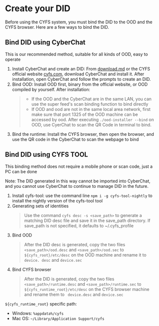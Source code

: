 # Create your DID
Before using the CYFS system, you must bind the DID to the OOD and the CYFS browser. Here are a few ways to bind the DID.

## Bind DID using CyberChat
This is our recommended method, suitable for all kinds of OOD, easy to operate

1. Install CyberChat and create an DID: From [download.md](../Download.md) or the CYFS official website [cyfs.com](https://www.cyfs.com), download CyberChat and install it. After installation, open CyberChat and follow the prompts to create an DID.
2. Bind OOD: Install OOD first, binary from the official website, or OOD compiled by yourself. After installation:
   > - If the OOD and the CyberChat are in the same LAN, you can use the super feed's scan binding function to bind directly
   > - If OOD and ood are not in the same local area network, first make sure that port 1325 of the OOD machine can be accessed by ood. After executing `./ood-installer --bind` on OOD, use CyerChat to scan the QR Code in terminal to bind.
3. Bind the runtime: Install the CYFS browser, then open the browser, and use the QR code in the CyberChat to scan the webpage to bind

## Bind DID using CYFS TOOL
This binding method does not require a mobile phone or scan code, just a PC can be done

Note: The DID generated in this way cannot be imported into CyberChat, and you cannot use CyberChat to continue to manage DID in the future.

1. Install cyfs-tool: use the command line `npm i -g cyfs-tool-nightly` to install the nightly version of the cyfs-tool tool
2. Generating sets of identities
   > Use the command `cyfs desc -s <save_path>` to generate a matching DID desc file and save it in the save_path directory. If save_path is not specified, it defaults to ~/.cyfs_profile
3. Bind OOD
   > After the DID desc is generated, copy the two files `<save_path>/ood.desc` and `<save_path>/ood.sec` to `${cyfs_root}/etc/desc` on the OOD machine and rename it to `device. desc` and `device.sec`
4. Bind CYFS browser
   > After the DID is generated, copy the two files `<save_path>/runtime.desc` and `<save_path>/runtime.sec` to `${cyfs_runtime_root}/etc/desc` on the CYFS browser machine and rename them to ` device.desc` and `device.sec`

`${cyfs_runtime_root}` specific path:
- Windows: `%appdata%/cyfs`
- Mac OS: `~/Library/Application Support/cyfs`